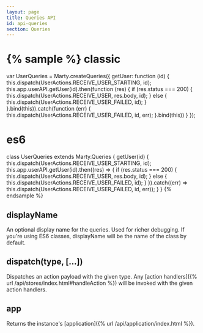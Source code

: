 ```yaml
---
layout: page
title: Queries API
id: api-queries
section: Queries
---
```

{% sample %}
classic
=======
var UserQueries = Marty.createQueries({
  getUser: function (id) {
    this.dispatch(UserActions.RECEIVE_USER_STARTING, id);
    this.app.userAPI.getUser(id).then(function (res) {
      if (res.status === 200) {
        this.dispatch(UserActions.RECEIVE_USER, res.body, id);
      } else {
        this.dispatch(UserActions.RECEIVE_USER_FAILED, id);
      }
    }.bind(this)).catch(function (err) {
      this.dispatch(UserActions.RECEIVE_USER_FAILED, id, err);
    }.bind(this))
  }
});

es6
===
class UserQueries extends Marty.Queries {
  getUser(id) {
    this.dispatch(UserActions.RECEIVE_USER_STARTING, id);
    this.app.userAPI.getUser(id).then((res) => {
      if (res.status === 200) {
        this.dispatch(UserActions.RECEIVE_USER, res.body, id);
      } else {
        this.dispatch(UserActions.RECEIVE_USER_FAILED, id);
      }
    }).catch((err) => this.dispatch(UserActions.RECEIVE_USER_FAILED, id, err));
  }
}
{% endsample %}

<h2 id="displayName">displayName</h2>

An optional display name for the queries. Used for richer debugging. If you're using ES6 classes, displayName will be the name of the class by default.

<h2 id="dispatch">dispatch(type, [...])</h2>

Dispatches an action payload with the given type. Any [action handlers]({% url /api/stores/index.html#handleAction %}) will be invoked with the given action handlers.

<h2 id="app">app</h2>

Returns the instance's [application]({% url /api/application/index.html %}).